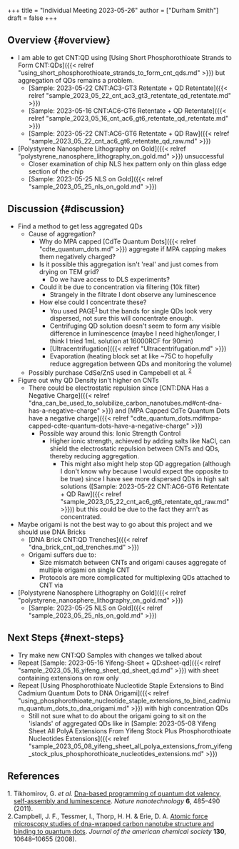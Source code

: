 +++
title = "Individual Meeting 2023-05-26"
author = ["Durham Smith"]
draft = false
+++

## Overview {#overview}

-   I am able to get CNT:QD using [Using Short Phosphorothioate Strands to Form CNT:QDs]({{< relref "using_short_phosphorothioate_strands_to_form_cnt_qds.md" >}}) but aggregation of QDs remains a problem.
    -   [Sample: 2023-05-22 CNT:AC3-GT3 Retentate + QD Retentate]({{< relref "sample_2023_05_22_cnt_ac3_gt3_retentate_qd_retentate.md" >}})
    -   [Sample: 2023-05-16 CNT:AC6-GT6 Retentate + QD Retentate]({{< relref "sample_2023_05_16_cnt_ac6_gt6_retentate_qd_retentate.md" >}})
    -   [Sample: 2023-05-22 CNT:AC6-GT6 Retentate + QD Raw]({{< relref "sample_2023_05_22_cnt_ac6_gt6_retentate_qd_raw.md" >}})
-   [Polystyrene Nanosphere Lithography on Gold]({{< relref "polystyrene_nanosphere_lithography_on_gold.md" >}}) unsuccessful
    -   Closer examination of chip NLS hex pattern only on thin glass edge section of the chip
    -   [Sample: 2023-05-25 NLS on Gold]({{< relref "sample_2023_05_25_nls_on_gold.md" >}})


## Discussion {#discussion}

-   Find a method to get less aggregated QDs
    -   Cause of aggregation?
        -   Why do MPA capped [CdTe Quantum Dots]({{< relref "cdte_quantum_dots.md" >}}) aggregate if MPA capping makes them negatively charged?
        -   Is it possible this aggregation isn't 'real' and just comes from drying on TEM grid?
            -   Do we have access to DLS experiments?
        -   Could it be due to concentration via filtering (10k filter)
            -   Strangely in the filtrate I dont observe any luminescence
        -   How else could I concentrate these?
            -   You used PAGE<sup><a href="#citeproc_bib_item_1">1</a></sup> but the bands for single QDs look very dispersed, not sure this will concentrate enough.
            -   Centrifuging QD solution doesn't seem to form any visible difference in luminescence (maybe I need higher/longer, I think I tried 1mL solution at 16000RCF for 90min)
            -   [Ultracentrifugation]({{< relref "Ultracentrifugation.md" >}})
            -   Evaporation (heating block set at like ~75C to hopefully reduce aggregation between QDs and monitoring the volume)
    -   Possibly purchase CdSe/ZnS used in Campebell et al. <sup><a href="#citeproc_bib_item_2">2</a></sup>
-   Figure out why QD Density isn't higher on CNTs
    -   There could be electrostatic repulsion since [CNT:DNA Has a Negative Charge]({{< relref "dna_can_be_used_to_solubilize_carbon_nanotubes.md#cnt-dna-has-a-negative-charge" >}}) and [MPA Capped CdTe Quantum Dots have a negative charge]({{< relref "cdte_quantum_dots.md#mpa-capped-cdte-quantum-dots-have-a-negative-charge" >}})
        -   Possible way around this: Ionic Strength Control
            -   Higher ionic strength, achieved by adding salts like NaCl, can shield the electrostatic repulsion between CNTs and QDs, thereby reducing aggregation.
                -   This might also might help stop QD aggregation (although I don't know why because I would expect the opposite to be true) since I have see more dispersed QDs in high salt solutions ([Sample: 2023-05-22 CNT:AC6-GT6 Retentate + QD Raw]({{< relref "sample_2023_05_22_cnt_ac6_gt6_retentate_qd_raw.md" >}})) but this could be due to the fact they arn't as concentrated.
-   Maybe origami is not the best way to go about this project and we should use DNA Bricks
    -   [DNA Brick CNT:QD Trenches]({{< relref "dna_brick_cnt_qd_trenches.md" >}})
    -   Origami suffers due to:
        -   Size mismatch between CNTs and origami causes aggregate of multiple origami on single CNT
        -   Protocols are more complicated for multiplexing QDs attached to CNT via <Phosphorothioate Nucleotides Affinity For Cadmium>
-   [Polystyrene Nanosphere Lithography on Gold]({{< relref "polystyrene_nanosphere_lithography_on_gold.md" >}})
    -   [Sample: 2023-05-25 NLS on Gold]({{< relref "sample_2023_05_25_nls_on_gold.md" >}})


## Next Steps {#next-steps}

-   Try make new CNT:QD Samples with changes we talked about
-   Repeat [Sample: 2023-05-16 Yifeng-Sheet + QD:sheet-qd]({{< relref "sample_2023_05_16_yifeng_sheet_qd_sheet_qd.md" >}}) with sheet containing extensions on row only
-   Repeat [Using Phosphorothioate Nucleotide Staple Extensions to Bind Cadmium Quantum Dots to DNA Origami]({{< relref "using_phosphorothioate_nucleotide_staple_extensions_to_bind_cadmium_quantum_dots_to_dna_origami.md" >}}) with high concentration QDs
    -   Still not sure what to do about the origami going to sit on the 'islands' of aggregated QDs like in [Sample: 2023-05-08 Yifeng Sheet All PolyA Extensions From Yifeng Stock Plus Phosphorothioate Nucleotides Extensions]({{< relref "sample_2023_05_08_yifeng_sheet_all_polya_extensions_from_yifeng_stock_plus_phosphorothioate_nucleotides_extensions.md" >}})

## References

<style>.csl-left-margin{float: left; padding-right: 0em;}
 .csl-right-inline{margin: 0 0 0 1em;}</style><div class="csl-bib-body">
  <div class="csl-entry"><a id="citeproc_bib_item_1"></a>
    <div class="csl-left-margin">1.</div><div class="csl-right-inline">Tikhomirov, G. <i>et al.</i> <a href="https://doi.org/10.1038/nnano.2011.100">Dna-based programming of quantum dot valency, self-assembly and luminescence</a>. <i>Nature nanotechnology</i> <b>6</b>, 485–490 (2011).</div>
  </div>
  <div class="csl-entry"><a id="citeproc_bib_item_2"></a>
    <div class="csl-left-margin">2.</div><div class="csl-right-inline">Campbell, J. F., Tessmer, I., Thorp, H. H. &#38; Erie, D. A. <a href="https://doi.org/10.1021/ja801720c">Atomic force microscopy studies of dna-wrapped carbon nanotube structure and binding to quantum dots</a>. <i>Journal of the american chemical society</i> <b>130</b>, 10648–10655 (2008).</div>
  </div>
</div>
